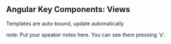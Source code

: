 ##  Angular Key Components: Views

Templates are auto-bound, update automatically 

note:
    Put your speaker notes here.
    You can see them pressing 's'.
